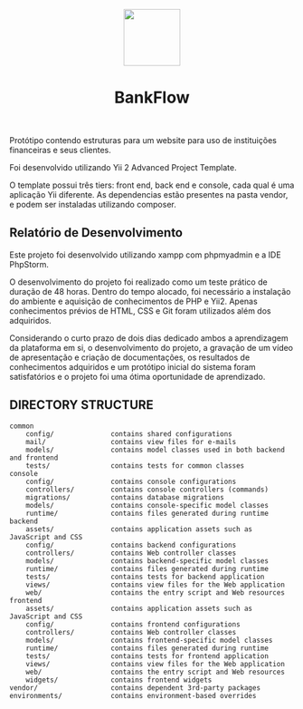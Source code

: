 <p align="center">
    <a href="https://github.com/yiisoft" target="_blank">
        <img src="https://avatars0.githubusercontent.com/u/993323" height="100px">
    </a>
    <h1 align="center">BankFlow</h1>
    <br>
</p>

Protótipo contendo estruturas para um website para uso de instituições financeiras e seus clientes.

Foi desenvolvido utilizando Yii 2 Advanced Project Template. 

[//]: # (is a skeleton [Yii 2]&#40;https://www.yiiframework.com/&#41; application best for)
[//]: # (developing complex Web applications with multiple tiers.)

[//]: # (The template includes three tiers: front end, back end, and console, each of which)
[//]: # (is a separate Yii application.)
O template possui três tiers: front end, back end e console, cada qual é uma aplicação Yii diferente.
As dependencias estão presentes na pasta vendor, e podem ser instaladas utilizando composer.

<h2>Relatório de Desenvolvimento</h2>
<p>Este projeto foi desenvolvido utilizando xampp com phpmyadmin e a IDE PhpStorm.</p>
<p>O desenvolvimento do projeto foi realizado como um teste prático de duração de 48 horas. Dentro do tempo alocado, foi necessário a instalação do ambiente e aquisição de conhecimentos de PHP e Yii2. Apenas conhecimentos prévios de HTML, CSS e Git foram utilizados além dos adquiridos.</p>
<p>Considerando o curto prazo de dois dias dedicado ambos a aprendizagem da plataforma em si, o desenvolvimento do projeto, a gravação de um vídeo de apresentação e criação de documentações, os resultados de conhecimentos adquiridos e um protótipo inicial do sistema foram satisfatórios e o projeto foi uma ótima oportunidade de aprendizado.</p>

DIRECTORY STRUCTURE
-------------------

```
common
    config/              contains shared configurations
    mail/                contains view files for e-mails
    models/              contains model classes used in both backend and frontend
    tests/               contains tests for common classes    
console
    config/              contains console configurations
    controllers/         contains console controllers (commands)
    migrations/          contains database migrations
    models/              contains console-specific model classes
    runtime/             contains files generated during runtime
backend
    assets/              contains application assets such as JavaScript and CSS
    config/              contains backend configurations
    controllers/         contains Web controller classes
    models/              contains backend-specific model classes
    runtime/             contains files generated during runtime
    tests/               contains tests for backend application    
    views/               contains view files for the Web application
    web/                 contains the entry script and Web resources
frontend
    assets/              contains application assets such as JavaScript and CSS
    config/              contains frontend configurations
    controllers/         contains Web controller classes
    models/              contains frontend-specific model classes
    runtime/             contains files generated during runtime
    tests/               contains tests for frontend application
    views/               contains view files for the Web application
    web/                 contains the entry script and Web resources
    widgets/             contains frontend widgets
vendor/                  contains dependent 3rd-party packages
environments/            contains environment-based overrides
```
